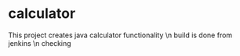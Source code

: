 # calculator

This project creates java calculator functionality
\n build is done from jenkins
\n checking
